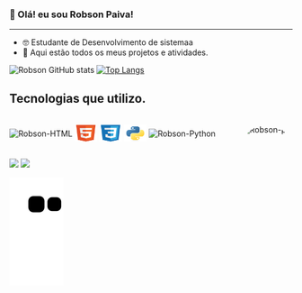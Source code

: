 ### 👋 Olá! eu sou Robson Paiva! 
***

* 🤓 Estudante de Desenvolvimento de sistemaa
* 📁 Aqui estão todos os meus projetos e atividades.



![Robson GitHub stats](https://github-readme-stats.vercel.app/api?username=Shift-ky&show_icons=true&theme=dracula&card_width=400px) [![Top Langs](https://github-readme-stats.vercel.app/api/top-langs/?username=Shift-ky&layout=compact&theme=dracula)](https://github.com/Shift-ky)

## Tecnologias que utilizo.

<div style="display: inline_block"><br>
  <img align="center" alt="Robson-HTML" height="30" width="40" src="https://cdn.jsdelivr.net/gh/devicons/devicon/icons/java/java-original-wordmark.svg" />
  <img align="center" alt="Robson-HTML" height="30" width="40" src="https://raw.githubusercontent.com/devicons/devicon/master/icons/html5/html5-original.svg">
  <img align="center" alt="Robson-CSS" height="30" width="40" src="https://raw.githubusercontent.com/devicons/devicon/master/icons/css3/css3-original.svg">
  <img align="center" alt="Robson-Python" height="30" width="40" src="https://raw.githubusercontent.com/devicons/devicon/master/icons/python/python-original.svg">
  <img align="center" alt="Robson-Python" height="30" width="40" src="https://cdn.jsdelivr.net/gh/devicons/devicon/icons/github/github-original-wordmark.svg" />
  <img align="right" alt="Robson-pic" height="150" style="border-radius:50px;" src="https://github.com/Shift-ky/curso-em-video-html-css/blob/main/_imagens/gifs-do-cubo-magico-0-unscreen.gif">
</div>
  
  ##
 
<div> 
  <a href = "mailto:robsoncppaiva@gmail.com"><img src="https://img.shields.io/badge/-Gmail-%23333?style=for-the-badge&logo=gmail&logoColor=white" target="_blank"></a>
  <a href="https://www.linkedin.com/in/robson-paiva-81202912b" target="_blank"><img src="https://img.shields.io/badge/-LinkedIn-%230077B5?style=for-the-badge&logo=linkedin&logoColor=white" target="_blank"></a>

 
  ![Snake animation](https://github.com/Shift-ky/Shift-ky/blob/output/github-contribution-grid-snake.svg)
 
</div>

